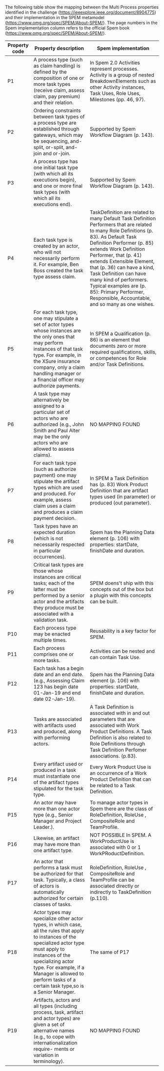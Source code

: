 

The following table show the mapping between the Multi Process properties identified in the challenge (https://ieeexplore.ieee.org/document/8904775) and their implementation in the SPEM metamodel (https://www.omg.org/spec/SPEM/About-SPEM/). The page numbers in the Spem implementation column refers to the official Spem book (https://www.omg.org/spec/SPEM/About-SPEM/).

| Property code | Property description | Spem implementation |
| ---- | ------------------------------ | ------------------- |
|P1|A process type (such as claim handling) is defined by the composition of one or more task types  (receive claim, assess claim, pay premium) and their relation.|In Spem 2.0 Activities represent processes. Activity is a group of  nested BreakdownElements  such as other Activity instances, Task Uses, Role Uses, Milestones (pp. 46, 97).|
|P2|Ordering constraints between task types of a process type are established through gateways, which may be sequencing, and-split, or-split, and-join and or-join.|Supported by Spem Workflow Diagram (p. 143).|
|P3|A process type has one initial task type (with which all its executions begin), and one or more final task types (with which all its executions end).|Supported by Spem Workflow Diagram (p. 143).|
|P4|Each task type is created by an actor, who will not necessarily perform it. For example, Ben Boss created the task type assess claim.|TaskDefinition are related to many Default Task Definition Performers that are related to many Role Definitions (p. 83). As Default Task Definition Performer (p. 85) extends Work Definition Performer, that (p. 41) extends Extensible Element, that (p. 36) can have a kind, Task Definition can have many kind of performers. Typical examples are (p. 85): Primary Performer, Responsible, Accountable, and so many as one wishes.|
|P5|For each task type, one may stipulate a set of actor types whose instances are the only ones that may perform instances of that task type. For example, in the XSure insurance company, only a claim handling manager or a financial  officer may authorize payments.|In SPEM a Qualification (p. 86) is an element that documents zero or more required qualifications, skills, or competences for Role and/or Task Definitions.|
|P6|A task type may alternatively be assigned to a particular set of actors who are authorized (e.g., John Smith and Paul Alter may be the only actors who are allowed to assess claims).|NO MAPPING FOUND|
|P7|For each task type (such as authorize payment)  one may stipulate the artifact types which are  used and produced. For example, assess claim uses a claim and produces a claim payment decision.|In SPEM a Task Definition has (p. 83) Work Product Definition that are artifact types used (in parameter) or produced (out parameter).|
|P8|Task types have an expected duration (which is not necessarily respected in particular occurrences).|Spem has the Planning Data element (p. 106) with properties: startDate, finishDate and duration.|
|P9|Critical task types are those whose instances are critical tasks; each of the latter must be performed by a senior actor and the artifacts they produce must be associated with a validation task.|SPEM doens't ship with this concepts out of the box but a plugin with this concepts can be built.|
|P10|Each process type may be enacted multiple times.|Reusability is a key factor for SPEM.|
|P11|Each process comprises one or more tasks.|Activities can be nested and can contain Task Use.|
|P12|Each task has a begin date and an end date.  (e.g., Assessing Claim 123 has begin date 01-Jan-19  and end date 02-Jan-19).|Spem has the Planning Data element (p. 106) with properties: startDate, finishDate and duration.|
|P13|Tasks are associated with artifacts used and produced, along with performing actors.|A Task Definition is associated with in and out parameters that are associated with Work Product Definitions. A Task Definition is also related to Role Definitions through Task Definition Perfomer associations. (p.83).|
|P14|Every artifact used or produced in a task must instantiate one of the artifact types stipulated for the task type.| Every Work Product Use is an occurrence of a Work Product Definition that can be related to a Task Definition.|
|P15|An actor may have more than one actor type (e.g., Senior Manager and Project Leader.).|To manage actor types in Spem there are the class of RoleDefinition, RoleUse , CompositeRole and TeamProfile.|
|P16|Likewise, an artifact may have more than one artifact type.|NOT POSSIBLE In SPEM. A WorkProductUse is associated with 0 or 1 WorkPRoductDefinition.|
|P17|An actor that performs a task must be authorized for that task. Typically, a class of actors is automatically authorized for certain classes of tasks.|RoleDefinition, RoleUse , CompositeRole and TeamProfile can be associated directly or indirectly to TaskDefinition (p.110).|
|P18|Actor types may specialize other actor types, in which case, all the rules that apply to instances of the specialized actor type must apply to instances of the specializing actor type. For example, if a Manager is allowed to perform tasks of a certain task type,so is a Senior Manager.|The same of P17|
|P19|Artifacts, actors and all types (including process, task, artifact and actor types) are given a set of alternative names (e.g., to cope with internationalization require- ments or variation in terminology).|NO MAPPING FOUND|








